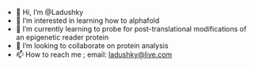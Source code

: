 - 👋 Hi, I’m @Ladushky
- 👀 I’m interested in learning how to alphafold
- 🌱 I’m currently learning to probe for post-translational modifications of an epigenetic reader protein
- 💞️ I’m looking to collaborate on protein analysis 
- 📫 How to reach me ; email: ladushky@live.com

<!---
Ladushky/Ladushky is a ✨ special ✨ repository because its `README.md` (this file) appears on your GitHub profile.
You can click the Preview link to take a look at your changes.
--->
